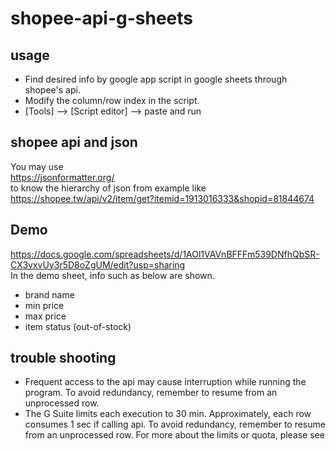 # shopee-api-g-sheets

## usage
* Find desired info by google app script in google sheets through shopee's api.
* Modify the column/row index in the script.
* [Tools] --> [Script editor] --> paste and run

## shopee api and json
You may use  
    https://jsonformatter.org/  
to know the hierarchy of json from example like    
    https://shopee.tw/api/v2/item/get?itemid=1913016333&shopid=81844674

## Demo
https://docs.google.com/spreadsheets/d/1AOl1VAVnBFFFm539DNfhQbSR-CX3vxvUy3r5D8oZgUM/edit?usp=sharing  
In the demo sheet, info such as below are shown. 
* brand name
* min price
* max price
* item status (out-of-stock)

## trouble shooting
* Frequent access to the api may cause interruption while running the program. To avoid redundancy, remember to resume from an unprocessed row.
* The G Suite limits each execution to 30 min. Approximately, each row consumes 1 sec if calling api. To avoid redundancy, remember to resume from an unprocessed row. For more about the limits or quota, please see 
